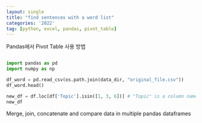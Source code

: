 ```yaml
---
layout: single
title: "find sentences with a word list"
categories: '2022'
tag: [python, excel, pandas, pivot_table]
---
```


Pandas에서 Pivot Table 사용 방법

```python 

import pandas as pd
import numpy as np

df_word = pd.read_csv(os.path.join(data_dir, "original_file.csv"))
df_word.head()

new_df = df.loc[df['Topic'].isin([1, 3, 6])] # "Topic" is a column name.
new_df
```

Merge, join, concatenate and compare data in multiple pandas dataframes

```python


``` 


